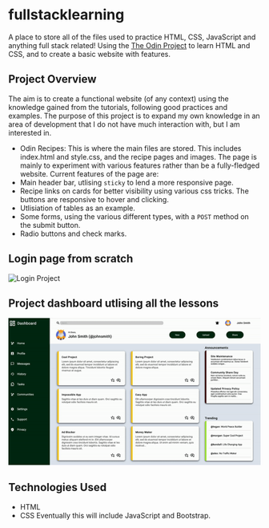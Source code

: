 # fullstacklearning
A place to store all of the files used to practice HTML, CSS, JavaScript and anything full stack related! Using the [The Odin Project](https://www.theodinproject.com/) to learn HTML and CSS, and to create a basic website with features. 

## Project Overview
The aim is to create a functional website (of any context) using the knowledge gained from the tutorials, following good practices and examples. The purpose of this project is to expand my own knowledge in an area of development that I do not have much interaction with, but I am interested in.

- Odin Recipes: This is where the main files are stored. This includes index.html and style.css, and the recipe pages and images. The page is mainly to experiment with various features rather than be a fully-fledged website.
Current features of the page are:
- Main header bar, utlising `sticky` to lend a more responsive page.
- Recipe links on cards for better visibility using various css tricks. The buttons are responsive to hover and clicking.
- Utlisiation of tables as an example.
- Some forms, using the various different types, with a `POST` method on the submit button.
- Radio buttons and check marks.


## Login page from scratch
![Login Project](practice/images/login-ss.jpg)

## Project dashboard utlising all the lessons
![Dashboard](ezgif-3-7de5a7e6a3.gif)



## Technologies Used
- HTML
- CSS
Eventually this will include JavaScript and Bootstrap.
